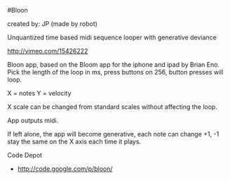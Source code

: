 #Bloon

created by: JP (made by robot)

Unquantized time based midi sequence looper with generative deviance

http://vimeo.com/15426222

Bloon app, based on the Bloom app for the iphone and ipad by Brian Eno. Pick the length of the loop in ms, press buttons on 256, button presses will loop.

X = notes
Y = velocity

X scale can be changed from standard scales without affecting the loop.

App outputs midi.

If left alone, the app will become generative, each note can change +1, -1 stay the same on the X axis each time it plays.


Code Depot
* http://code.google.com/p/bloon/
